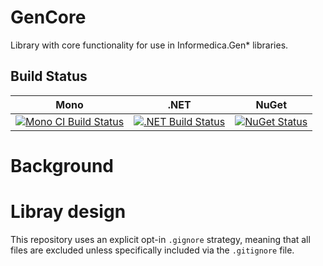 # GenCore
Library with core functionality for use in Informedica.Gen* libraries.

## Build Status

Mono | .NET | NuGet|
---- | ---- | ---- |
[![Mono CI Build Status](https://img.shields.io/travis/halcwb/GenCore/master.svg)](https://travis-ci.org/halcwb/GenCore) | [![.NET Build Status](https://img.shields.io/appveyor/ci/halcwb/GenCore/master.svg)](https://ci.appveyor.com/project/halcwb/GenCore)| [![NuGet Status](http://img.shields.io/nuget/v/Informedica.GenCore.Lib.svg?style=flat)](https://www.nuget.org/packages/Informedica.GenCore.Lib/)


# Background



# Libray design
This repository uses an explicit opt-in `.gignore` strategy, meaning that all files are excluded unless specifically included via the `.gitignore` file.
